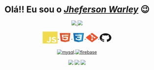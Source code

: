 
<div>

  <h1 align="center">Olá!! Eu sou o <a href="https://www.linkedin.com/in/jheferson-warley/" target="_blank"><i>Jheferson Warley</i></a> 😉</h1>
<div align="center">
  <a href="https://github.com/jheferson-warley" target="_blank">
  <img height="160em" src="https://github-readme-stats.vercel.app/api?username=jheferson-warley&show_icons=true&theme=midnight-purple&include_all_commits=true&count_private=true&bg_color=45,0d1117,24252D&hide_border=true&title_color=e3e1e3&text_color=ffffff&border_radius=10&icon_color=DA18A3&card_width=350"/>
  <img height="160em" src="https://github-readme-stats.vercel.app/api/top-langs/?username=jheferson-warley&layout=compact&langs_count=7&theme=midnight-purple&bg_color=45,0d1117,24252D&hide_border=true&title_color=e3e1e3&text_color=ffffff&border_radius=10&icon_color=DA18A3&card_width=350"/>
</div>

<div align="center" valign="top"><br>
  <img src="https://github.com/alexandresaints/alexandresaints/blob/main/Profile--GitHubAuxiliaryFiles/javascript-plain.svg" width="50" height="40" align="center"/>
  <img align="center" alt="HTML" height="30" width="40" src="https://raw.githubusercontent.com/devicons/devicon/master/icons/html5/html5-original.svg">
  <img align="center" alt="CSS" height="30" width="40" src="https://raw.githubusercontent.com/devicons/devicon/master/icons/css3/css3-original.svg">
  <img align="center" alt="git" height="30" width="40" src="https://raw.githubusercontent.com/devicons/devicon/master/icons/git/git-original.svg">
 <img align="center" alt="github" height="30" width="40" src="https://raw.githubusercontent.com/devicons/devicon/master/icons/github/github-original.svg"> 
  <br /><br />
  <img alt="mysql" width="40" height="30" align="center" src="https://cdn.jsdelivr.net/gh/devicons/devicon/icons/mysql/mysql-original.svg" />
  <img alt="firebase" width="40" height="30" align="center" src="https://cdn.jsdelivr.net/gh/devicons/devicon/icons/postgresql/postgresql-plain.svg" />
</div><br>
 
<div align="center">
  <a href="https://www.instagram.com/jheferson_warley/" target="_blank"><img src="https://img.shields.io/badge/-Instagram-%23E4405F?style=for-the-badge&logo=instagram&logoColor=white" target="_blank"></a>
  <a href="https://www.linkedin.com/in/jheferson-warley/" target="_blank"><img src="https://img.shields.io/badge/-LinkedIn-%230077B5?style=for-the-badge&logo=linkedin&logoColor=white" target="_blank"></a> 
  <a href="mailto:jhefersonwarley@gmail.com"><img src="https://img.shields.io/badge/-Gmail-%23333?style=for-the-badge&logo=gmail&logoColor=white" target="_blank"></a>
</div>

<div align="center">
  

  
</div>
